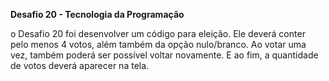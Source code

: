 **Desafio 20 - Tecnologia da Programação**

o Desafio 20 foi desenvolver um código para eleição. Ele deverá conter pelo menos 4 votos, além também da opção nulo/branco. Ao votar uma vez, também poderá ser possível voltar novamente. E ao fim, a quantidade de votos deverá aparecer na tela.

